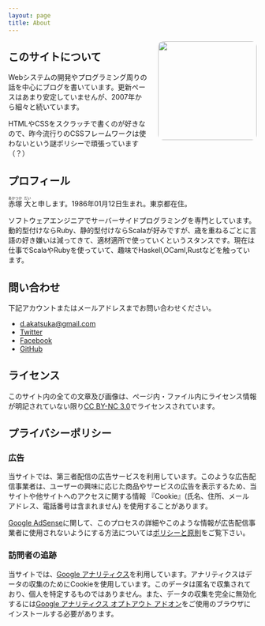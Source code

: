 ```yaml
---
layout: page
title: About
---
```


<img src="/images/logo.png" style="float: right; margin-left: 20px; border-radius: 10px;" width="200" height="200">

## このサイトについて

Webシステムの開発やプログラミング周りの話を中心にブログを書いています。更新ペースはあまり安定していませんが、2007年から細々と続いています。

HTMLやCSSをスクラッチで書くのが好きなので、昨今流行りのCSSフレームワークは使わないという謎ポリシーで頑張っています（？）

## プロフィール

<ruby>赤塚<rt>あかつか</rt></ruby> <ruby>大<rt>だい</rt></ruby>と申します。1986年01月12日生まれ。東京都在住。

ソフトウェアエンジニアでサーバーサイドプログラミングを専門としています。動的型付けならRuby、静的型付けならScalaが好みですが、歳を重ねるごとに言語の好き嫌いは減ってきて、適材適所で使っていくというスタンスです。現在は仕事でScalaやRubyを使っていて、趣味でHaskell,OCaml,Rustなどを触っています。

## 問い合わせ


下記アカウントまたはメールアドレスまでお問い合わせください。

* [d.akatsuka@gmail.com](mailto:d.akatsuka@gmail.com)
* [Twitter](http://twitter.com/d_akatsuka)
* [Facebook](http://facebook.com/dai.akatsuka)
* [GitHub](http://github.com/dakatsuka)

## ライセンス

このサイト内の全ての文章及び画像は、ページ内・ファイル内にライセンス情報が明記されていない限り[CC BY-NC 3.0](https://creativecommons.org/licenses/by-nc/3.0/deed.ja)でライセンスされています。

## プライバシーポリシー

### 広告

当サイトでは、第三者配信の広告サービスを利用しています。このような広告配信事業者は、ユーザーの興味に応じた商品やサービスの広告を表示するため、当サイトや他サイトへのアクセスに関する情報 『Cookie』(氏名、住所、メール アドレス、電話番号は含まれません) を使用することがあります。

[Google AdSense](https://www.google.co.jp/adsense)に関して、このプロセスの詳細やこのような情報が広告配信事業者に使用されないようにする方法については[ポリシーと原則](https://www.google.co.jp/policies/technologies/ads/)をご覧下さい。

### 訪問者の追跡

当サイトでは、[Google アナリティクス](https://www.google.com/analytics/)を利用しています。アナリティクスはデータの収集のためにCookieを使用しています。このデータは匿名で収集されており、個人を特定するものではありません。また、データの収集を完全に無効化するには[Google アナリティクス オプトアウト アドオン](https://tools.google.com/dlpage/gaoptout)をご使用のブラウザにインストールする必要があります。
